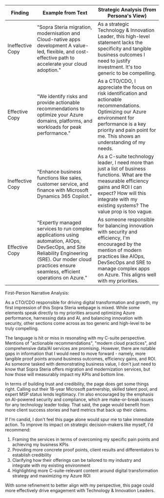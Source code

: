 | Finding          | Example from Text | Strategic Analysis (from Persona's View)            |
| ---------------- | ----------------- | --------------------------------------------------- |
| Ineffective Copy | "Sopra Steria migration, modernisation and Cloud-native apps development A value-led, flexible, and cost-effective path to accelerate your cloud adoption." | As a strategic Technology & Innovation Leader, this high-level statement lacks the specificity and tangible business outcomes I need to justify investment. It's too generic to be compelling. |
| Effective Copy   | "We identify risks and provide actionable recommendations to optimize your Azure domains, platforms, and workloads for peak performance."  | As a CTO/CDO, I appreciate the focus on risk identification and actionable recommendations. Optimizing our Azure environment for performance is a key priority and pain point for me. This shows an understanding of my needs. |
| Ineffective Copy | "Enhance business functions like sales, customer service, and finance with Microsoft Dynamics 365 Copilot." | As a C-suite technology leader, I need more than just a list of business functions. What are the measurable efficiency gains and ROI I can expect? How will this integrate with my existing systems? The value prop is too vague. |
| Effective Copy   | "Expertly managed services to run complex applications using automation, AIOps, DevSecOps, and Site Reliability Engineering (SRE). Our moder cloud practices ensure seamless, efficient operations on Azure." | As someone responsible for balancing innovation with security and efficiency, I'm encouraged by the mention of modern practices like AIOps, DevSecOps and SRE to manage complex apps on Azure. This aligns well with my priorities. |

First-Person Narrative Analysis:

As a CTO/CDO responsible for driving digital transformation and growth, my first impression of this Sopra Steria webpage is mixed. While some elements speak directly to my priorities around optimizing Azure performance, harnessing data and AI, and balancing innovation with security, other sections come across as too generic and high-level to be truly compelling. 

The language is hit or miss in resonating with my C-suite perspective. Mentions of "actionable recommendations", "modern cloud practices", and comprehensive data/AI services are promising. However, there are notable gaps in information that I would need to move forward - namely, more tangible proof points around business outcomes, efficiency gains, and ROI. As someone tasked with demonstrating business value, I don't just need to know that Sopra Steria offers migration and modernization services, but how those will measurably impact my KPIs and bottom line.

In terms of building trust and credibility, the page does get some things right. Calling out their 18-year Microsoft partnership, skilled talent pool, and expert MSP status lends legitimacy. I'm also encouraged by the emphasis on AI-powered security and compliance, which are make-or-break issues for any technology leader today. That said, the page would benefit from more client success stories and hard metrics that back up their claims.

If I'm candid, I don't feel this page alone would spur me to take immediate action. To improve its impact on strategic decision-makers like myself, I'd recommend:
1) Framing the services in terms of overcoming my specific pain points and achieving my business KPIs 
2) Providing more concrete proof points, client results and differentiators to establish credibility
3) Clarifying how their offerings can be tailored to my industry and integrate with my existing environment
4) Highlighting more C-suite-relevant content around digital transformation strategy and maximizing my Azure ROI

With some refinement to better align with my perspective, this page could more effectively drive engagement with Technology & Innovation Leaders.